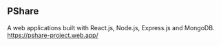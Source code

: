 ## PShare
A web applications built with React.js, Node.js, Express.js and MongoDB. <br />
https://pshare-project.web.app/